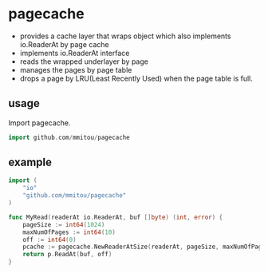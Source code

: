 pagecache
=========

- provides a cache layer that wraps object which also implements io.ReaderAt by page cache
- implements io.ReaderAt interface
- reads the wrapped underlayer by page
- manages the pages by page table
- drops a page by LRU(Least Recently Used) when the page table is full.
 
## usage 

Import pagecache.

```go
import github.com/mmitou/pagecache
```

## example 

```go
import (
	"io"
	"github.com/mmitou/pagecache"
)

func MyRead(readerAt io.ReaderAt, buf []byte) (int, error) {
	pageSize := int64(1024)
	maxNumOfPages := int64(10)
	off := int64(0)
	pcache := pagecache.NewReaderAtSize(readerAt, pageSize, maxNumOfPages)
	return p.ReadAt(buf, off)
}
```
